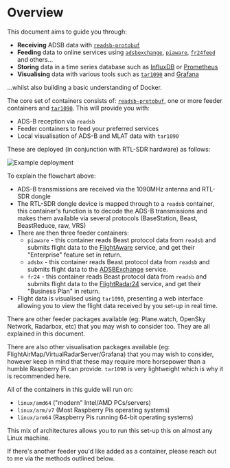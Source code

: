 # Overview

This document aims to guide you through:

* **Receiving** ADSB data with [`readsb-protobuf`](https://github.com/sdr-enthusiasts/docker-readsb-protobuf)
* **Feeding** data to online services using [`adsbexchange`](https://github.com/sdr-enthusiasts/docker-adsbexchange), [`piaware`](https://github.com/sdr-enthusiasts/docker-piaware), [`fr24feed`](https://github.com/sdr-enthusiasts/docker-flightradar24) and others...
* **Storing** data in a time series database such as [InfluxDB](https://docs.influxdata.com/influxdb/) or [Prometheus](https://prometheus.io/)
* **Visualising** data with various tools such as [`tar1090`](https://github.com/sdr-enthusiasts/docker-tar1090) and [Grafana](https://grafana.com)

...whilst also building a basic understanding of Docker.

The core set of containers consists of: [`readsb-protobuf`](https://github.com/sdr-enthusiasts/docker-readsb-protobuf), one or more feeder containers and [`tar1090`](https://github.com/sdr-enthusiasts/docker-tar1090). This will provide you with:

* ADS-B reception via `readsb`
* Feeder containers to feed your preferred services
* Local visualisation of ADS-B and MLAT data with `tar1090`

These are deployed \(in conjunction with RTL-SDR hardware\) as follows:

![Example deployment](../.gitbook/assets/adsb-docker-flowchart.png)

To explain the flowchart above:

* ADS-B transmissions are received via the 1090MHz antenna and RTL-SDR dongle
* The RTL-SDR dongle device is mapped through to a `readsb` container, this container's function is to decode the ADS-B transmissions and makes them available via several protocols \(BaseStation, Beast, BeastReduce, raw, VRS\)
* There are then three feeder containers:
  * `piaware` - this container reads Beast protocol data from `readsb` and submits flight data to the [FlightAware](https://flightaware.com) service, and get their "Enterprise" feature set in return.
  * `adsbx` - this container reads Beast protocol data from `readsb` and submits flight data to the [ADSBExchange](https://www.adsbexchange.com) service.
  * `fr24` - this container reads Beast protocol data from `readsb` and submits flight data to the [FlightRadar24](https://www.flightradar24.com) service, and get their "Business Plan" in return.
* Flight data is visualised using `tar1090`, presenting a web interface allowing you to view the flight data received by you set-up in real time.

There are other feeder packages available \(eg: Plane.watch, OpenSky Network, Radarbox, etc\) that you may wish to consider too. They are all explained in this document.

There are also other visualisation packages available \(eg: FlightAirMap/VirtualRadarServer/Grafana\) that you may wish to consider, however keep in mind that these may require more horsepower than a humble Raspberry Pi can provide. `tar1090` is very lightweight which is why it is recommended here.

All of the containers in this guide will run on:

* `linux/amd64` \("modern" Intel/AMD PCs/servers\)
* `linux/arm/v7` \(Most Raspberry Pis operating systems\)
* `linux/arm64` \(Raspberry Pis running 64-bit operating systems\)

This mix of architectures allows you to run this set-up this on almost any Linux machine.

If there's another feeder you'd like added as a container, please reach out to me via the methods outlined below.
